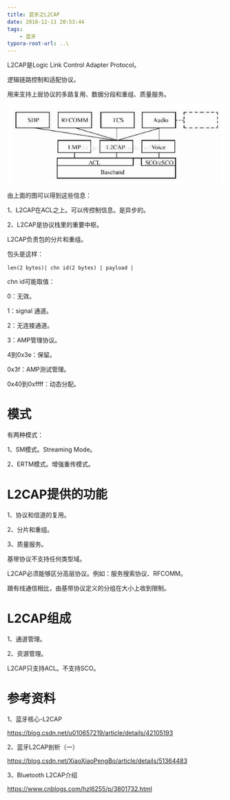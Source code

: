 ```yaml
---
title: 蓝牙之L2CAP
date: 2018-12-11 20:53:44
tags:
	- 蓝牙
typora-root-url: ..\
---
```




L2CAP是Logic Link Control Adapter Protocol。

逻辑链路控制和适配协议。

用来支持上层协议的多路复用、数据分段和重组、质量服务。



![](/images/L2CAP在协议栈里的位置.png)

由上面的图可以得到这些信息：

1、L2CAP在ACL之上。可以传控制信息。是异步的。

2、L2CAP是协议栈里的重要中枢。



L2CAP负责包的分片和重组。



包头是这样：

```
len(2 bytes)| chn id(2 bytes) | payload |
```

chn id可能取值：

0：无效。

1：signal 通道。

2：无连接通道。

3：AMP管理协议。

4到0x3e：保留。

0x3f：AMP测试管理。

0x40到0xffff：动态分配。



# 模式

有两种模式：

1、SM模式。Streaming Mode。

2、ERTM模式。增强重传模式。

# L2CAP提供的功能

1、协议和信道的复用。

2、分片和重组。

3、质量服务。

基带协议不支持任何类型域。

L2CAP必须能够区分高层协议。例如：服务搜索协议、RFCOMM。

跟有线通信相比，由基带协议定义的分组在大小上收到限制。

# L2CAP组成

1、通道管理。

2、资源管理。

L2CAP只支持ACL。不支持SCO。



# 参考资料

1、蓝牙核心-L2CAP

https://blog.csdn.net/u010657219/article/details/42105193

2、蓝牙L2CAP剖析（一）

https://blog.csdn.net/XiaoXiaoPengBo/article/details/51364483

3、Bluetooth L2CAP介绍

https://www.cnblogs.com/hzl6255/p/3801732.html